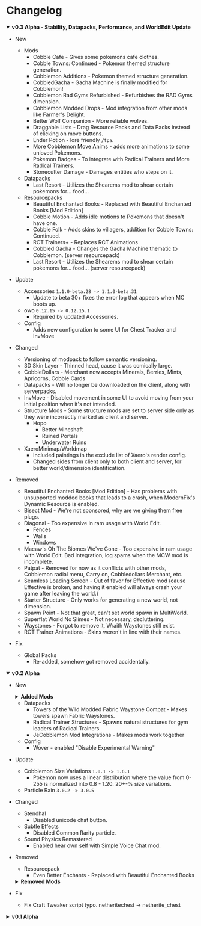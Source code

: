 # Changelog

<details open>
<summary><b>
v0.3 Alpha - Stability, Datapacks, Performance, and WorldEdit Update
</b></summary>

- New
	- Mods
		- Cobble Cafe - Gives some pokemons cafe clothes.
		- Cobble Towns: Continued - Pokemon themed structure generation.
		- Cobblemon Additions - Pokemon themed structure generation.
		- CobbledGacha - Gacha Machine is finally modified for Cobblemon!
		- Cobblemon Rad Gyms Refurbished - Refurbishes the RAD Gyms dimension.
		- Cobblemon Modded Drops - Mod integration from other mods like Farmer's Delight.
		- Better Wolf Companion - More reliable wolves.
		- Draggable Lists - Drag Resource Packs and Data Packs instead of clicking on move buttons.
		- Ender Potion - lore friendly `/tpa`.
		- More Cobblemon Move Anims - adds more animations to some unloved Pokemons.
		- Pokemon Badges - To integrate with Radical Trainers and More Radical Trainers.
		- Stonecutter Damage - Damages entities who steps on it.
	- Datapacks
		- Last Resort - Utilizes the Shearems mod to shear certain pokemons for... food...
	- Resourcepacks
		- Beautiful Enchanted Books - Replaced with Beautiful Enchanted Books [Mod Edition]
		- Cobble Motion - Adds idle motions to Pokemons that doesn't have one.
		- Cobble Folk - Adds skins to villagers, addition for Cobble Towns: Continued.
		- RCT Trainers+ - Replaces RCT Animations
		- Cobbled Gacha - Changes the Gacha Machine thematic to Cobblemon. (server resourcepack)
		- Last Resort - Utilizes the Shearems mod to shear certain pokemons for... food... (server resourcepack)

- Update
	- Accessories `1.1.0-beta.28 -> 1.1.0-beta.31`
		- Update to beta 30+ fixes the error log that appears when MC boots up.
	- owo `0.12.15 -> 0.12.15.1`
		- Required by updated Accessories.
	- Config
		- Adds new configuration to some UI for Chest Tracker and InvMove
- Changed
	- Versioning of modpack to follow semantic versioning.
	- 3D Skin Layer - Thinned head, cause it was comically large.
	- CobbleDollars - Merchant now accepts Minerals, Berries, Mints, Apricorns, Cobble Cards
	- Datapacks - Will no longer be downloaded on the client, along with serverpacks.
	- InvMove - Disabled movement in some UI to avoid moving from your initial position when it's not intended.
	- Structure Mods - Some structure mods are set to server side only as they were incorrectly marked as client and server.
		- Hopo
			- Better Mineshaft
			- Ruined Portals
			- Underwater Ruins
	- XaeroMinimap/Worldmap 
		- Included paintings in the exclude list of Xaero's render config.
		- Changed sides from client only to both client and server, for better world/dimension identification.
	
- Removed
	- Beautiful Enchanted Books [Mod Edition] - Has problems with unsupported modded books that leads to a crash, when ModernFix's Dynamic Resource is enabled.
	- Bisect Mod - We're not sponsored, why are we giving them free plugs.
	- Diagonal - Too expensive in ram usage with World Edit.
		- Fences
		- Walls
		- Windows
	- Macaw's Oh The Biomes We've Gone - Too expensive in ram usage with World Edit. Bad integration, log spams when the MCW mod is incomplete.
	- Patpat - Removed for now as it conflicts with other mods, Cobblemon radial menu, Carry on, Cobbledollars Merchant, etc.
	- Seamless Loading Screen - Out of favor for Effective mod (cause Effective is broken, and having it enabled will always crash your game after leaving the world.)
	- Starter Structure - Only works for generating a new world, not dimension.
	- Spawn Point - Not that great, can't set world spawn in MultiWorld.
	- Superflat World No Slimes - Not necessary, decluttering.
	- Waystones - Forgot to remove it, Wraith Waystones still exist.
	- RCT Trainer Animations - Skins weren't in line with their names.
- Fix
	- Global Packs
		- Re-added, somehow got removed accidentally.
</details>

<details open>
<summary><b>
v0.2 Alpha
</b></summary>

- New
	<details>
	<summary><b>
	Added Mods
	</b></summary>

	- QoL
		- [Beautiful Enchanted Books](https://modrinth.com/mod/pcqEicMM) - Modded version of Even Better Enchants to see enchanted book type easily.
		- [BetterEnd Elytra Fix](https://modrinth.com/mod/SI5hDEuA) - Fixes the constant broken armor sound when flying.
		- [Clean Tooltips](https://modrinth.com/mod/vMoHe8uI) - Enhances tooltip for better visuals for enchantments, durability, etc.
		- [CobblemonRIzeTweaks](https://modrinth.com/mod/ON4VDdCA) - UI QoL for Cobblemon.
		- [SkinRestorer](https://modrinth.com/mod/ghrZDhGW) - Shows skins for premium users and also allow offline users to have skins of their own.
		- [Status Effect Bars](https://modrinth.com/mod/x02cBj9Y) - Shows bars below effects in-game to see duration.
	- Features
		- [Cobble Card Quest](https://modrinth.com/mod/oMpr9edn) - Cobblemon TCG
		- [Cobbled Armour Trims](https://modrinth.com/mod/Ui0aohNY) - Trims using type gem.
		- [Cobblemon: PokeMarks](https://modrinth.com/mod/eVcxUsxc) - Marks for pokemons, adds more uniqueness to each catched pokemons.
		- [Cobblemon Repel](https://modrinth.com/mod/u8TYP2M6) - Disables spawning of Pokemons.
		- [CobblemonExtras](https://modrinth.com/mod/TXoSDUCh) - Lots of special commands.
		- [Furnies](https://modrinth.com/mod/BEIW1eno) - Vanilla style furniture.
		- [Joy of Painting](https://modrinth.com/mod/YOs4tZea) - Painting mod
		- [More Compatibility Variants (Oh The Biomes We've Gone)](https://modrinth.com/mod/jwSzLWcy) - More variants for chiseled bookshelf
		- [Music Maker Mod](https://modrinth.com/mod/qQpWCN75) - Social mod to create music together.
		- [My Nether's Delight Refabricated](https://modrinth.com/mod/uIOfYdnw) - More Farmer's Delight food
		- [PatPat](https://modrinth.com/mod/dw7LChq9) - Pat all living things
		- [Presence Footsteps](https://modrinth.com/mod/rcTfTZr3) - Better step sounds
		- [Seed Delight](https://modrinth.com/mod/70AHjgqV) - More Farmer's Delight food
		- [Starter Structure](https://modrinth.com/mod/gi80Z09B) - Auto spawn a specified structure on the spawnpoint works with SpawnPoint.
		- [What Are They Up To](https://modrinth.com/mod/AtB5mHky) - Animates player's current actions (opening chest, inventory, crafting table, messaging, etc)
		- [WITS](https://modrinth.com/mod/AVo2esap) - Command to show what kind of structure you're on right now.
	- Server
		- [Cobblemon Extra Data](https://modrinth.com/mod/97Az7HCf) - Adds more tags to pokemons for statistic purposes.
		- [Command Structures](https://modrinth.com/mod/WEfvvlnl) - Spawn structures.
		- [FastBack](https://modrinth.com/mod/ZHKrK8Rp) - Git based backup for less storage usage.
		- [LuckPerms](https://modrinth.com/mod/Vebnzrzj) - More server permissions 
		- [NoCollision](https://modrinth.com/mod/XIGtm28Z) - Performance enhancement by disabling some passive mob collisions
		- [Panda Per World Seed](https://modrinth.com/mod/RYKoV05B) - Custom seed per dimensions (when wiping mining world)
		- [SpawnPoint](https://modrinth.com/mod/D4y6AJ5H) - Set spawnpoint to different dimensions.
		- [Structure Layout Optimizer](https://modrinth.com/mod/ayPU0OHc) - Performance enhancement for structure spawning. 
	- [CoroUtil](https://modrinth.com/mod/rLLJ1OZM)
    - [Cryonic Config](https://modrinth.com/mod/oEhQIkOs)
	- [JinxedLib](https://modrinth.com/mod/Vrr7WtS4)
	</details>

	- Datapacks
		- Towers of the Wild Modded Fabric Waystone Compat - Makes towers spawn Fabric Waystones.
		- Radical Trainer Structures - Spawns natural structures for gym leaders of Radical Trainers
		- JeCobblemon Mod Integrations - Makes mods work together
	- Config
		- Wover - enabled "Disable Experimental Warning"
- Update
    - Cobblemon Size Variations `1.0.1 -> 1.6.1`
        - Pokemon now uses a linear distribution where the value from 0-255 is normalized into 0.8 - 1.20. 20+-% size variations.
    - Particle Rain `3.0.2 -> 3.0.5`
- Changed
    - Stendhal
        - Disabled unicode chat button.
	- Subtle Effects
		- Disabled Common Rarity particle.
	- Sound Physics Remastered
		- Enabled hear own self with Simple Voice Chat mod.
- Removed
	- Resourcepack
		- Even Better Enchants - Replaced with Beautiful Enchanted Books
	<details>
	<summary><b>
	Removed Mods
	</b></summary>

    - Stylish Effect & config - Problem with Simple Voice Chat icons, and many other UI buttons, like Stendhal, Talk Balloons and suspicions that prevents you from CTRL + A in chat. Replaced with Status Effect Bars
    - Durability tooltip - Replaced with Clean Tooltips.
	- Datapack Installer - Replaced with Global Packs.
    - Particular - Config file was still there.
	- Arts and Crafts - Not that good of a decoration mod.
	- Additional Lanterns - Majority voted, probably won't be used that much.
	- Additional Lights - Majority voted.
	- Cobblemon Legends Untold Reborn - Discontinued mod.
	- Hide Experimental Warning - Better End has it.
	- Vegan Delight - "no Vegan."
	- Macaw's - Doesn't fit the Vanilla blocks
		- Bridges
		- Furniture
		- Roofs
		- Windows
		- Stairs and Balconies
	- Rechiseled - Looks too similar with Chipped
	- Stacked Blocks - Not too good looking for decoration, not super practical.
	- Stacked Blocks Farmer's Delight - Same
	- Structory - Not much interesting POIs
	- Structory: Towers - Replaced with Towers of The Wilds
	- YUNG's
		- Better Mineshafts - Other mineshaft mod is more interesting 
		- Extras - Not much interesting POIs
	- Formations - Not much interesting POIs
		- Overworld
		- Nether
		- lib
	- Cobblemon: CobbleLoots - No natural generation
	- Fabric Seasons: Delight Compat - Refork duplicate exists, Fabric Seasons: Delight Refabricated Compat
	- Skin Shuffle - Replaced with Skin Restorer because it doesn't work in offline mode and it can accidentally replace premium skins instead of just a facade.
	</details>

- Fix
	- Fix Craft Tweaker script typo. netheritechest -> netherite_chest

</details>

<details>
<summary><b>
v0.1 Alpha
</b></summary>

- too many to list.
</details>